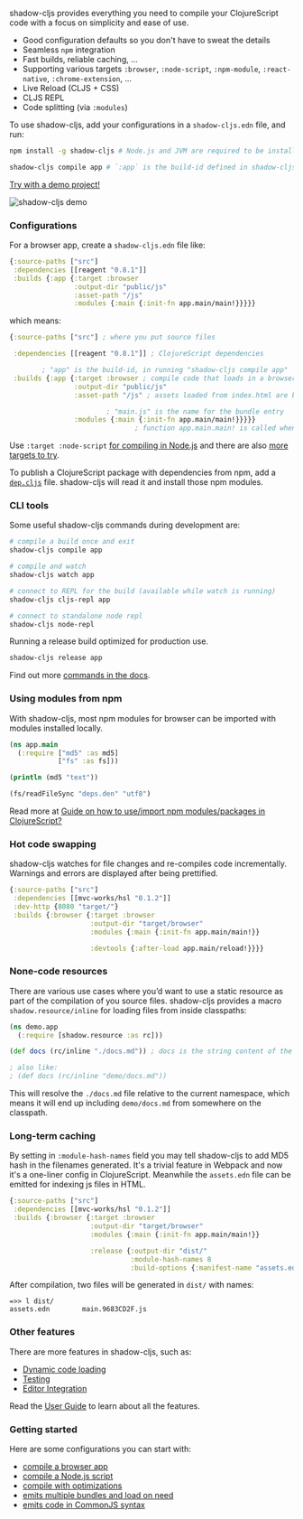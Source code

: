 
shadow-cljs provides everything you need to compile your ClojureScript code with a focus on simplicity and ease of use.

* Good configuration defaults so you don't have to sweat the details
* Seamless `npm` integration
* Fast builds, reliable caching, ...
* Supporting various targets `:browser`, `:node-script`, `:npm-module`, `:react-native`, `:chrome-extension`, ...
* Live Reload (CLJS + CSS)
* CLJS REPL
* Code splitting (via `:modules`)

To use shadow-cljs, add your configurations in a `shadow-cljs.edn` file, and run:

```bash
npm install -g shadow-cljs # Node.js and JVM are required to be installed

shadow-cljs compile app # `:app` is the build-id defined in shadow-cljs.edn
```

[Try with a demo project!](https://github.com/minimal-xyz/minimal-shadow-cljs-browser)

![shadow-cljs demo](/entry/shadow-cljs-demo.png)

### Configurations

For a browser app, create a `shadow-cljs.edn` file like:

```clojure
{:source-paths ["src"]
 :dependencies [[reagent "0.8.1"]]
 :builds {:app {:target :browser
                :output-dir "public/js"
                :asset-path "/js"
                :modules {:main {:init-fn app.main/main!}}}}}
```

which means:

```clojure
{:source-paths ["src"] ; where you put source files

 :dependencies [[reagent "0.8.1"]] ; ClojureScript dependencies

        ; "app" is the build-id, in running "shadow-cljs compile app"
 :builds {:app {:target :browser ; compile code that loads in a browser
                :output-dir "public/js"
                :asset-path "/js" ; assets loaded from index.html are based on path "/js"

                        ; "main.js" is the name for the bundle entry
                :modules {:main {:init-fn app.main/main!}}}}}
                               ; function app.main.main! is called when page loads
```

Use `:target :node-script` [for compiling in Node.js](https://github.com/minimal-xyz/minimal-shadow-cljs-nodejs) and there are also [more targets to try](https://shadow-cljs.github.io/docs/UsersGuide.html#_build_target).

To publish a ClojureScript package with dependencies from npm, add a [`dep.cljs`](https://shadow-cljs.github.io/docs/UsersGuide.html#publish-deps-cljs) file. shadow-cljs will read it and install those npm modules.

### CLI tools

Some useful shadow-cljs commands during development are:

```bash
# compile a build once and exit
shadow-cljs compile app

# compile and watch
shadow-cljs watch app

# connect to REPL for the build (available while watch is running)
shadow-cljs cljs-repl app

# connect to standalone node repl
shadow-cljs node-repl
```

Running a release build optimized for production use.

```bash
shadow-cljs release app
```

Find out more [commands in the docs](https://shadow-cljs.github.io/docs/UsersGuide.html#_command_line).

### Using modules from npm

With shadow-cljs, most npm modules for browser can be imported with modules installed locally.

```clojure
(ns app.main
  (:require ["md5" :as md5]
            ["fs" :as fs]))

(println (md5 "text"))

(fs/readFileSync "deps.den" "utf8")
```

Read more at [Guide on how to use/import npm modules/packages in ClojureScript?](https://clojureverse.org/t/guide-on-how-to-use-import-npm-modules-packages-in-clojurescript/2298)

### Hot code swapping

shadow-cljs watches for file changes and re-compiles code incrementally. Warnings and errors are displayed after being prettified.

```clojure
{:source-paths ["src"]
 :dependencies [[mvc-works/hsl "0.1.2"]]
 :dev-http {8080 "target/"}
 :builds {:browser {:target :browser
                    :output-dir "target/browser"
                    :modules {:main {:init-fn app.main/main!}}

                    :devtools {:after-load app.main/reload!}}}}
```

### None-code resources

There are various use cases where you’d want to use a static resource as part of the compilation of you source files. shadow-cljs provides a macro `shadow.resource/inline` for loading files from inside classpaths:

```clojure
(ns demo.app
  (:require [shadow.resource :as rc]))

(def docs (rc/inline "./docs.md")) ; docs is the string content of the file

; also like:
; (def docs (rc/inline "demo/docs.md"))
```

This will resolve the `./docs.md` file relative to the current namespace, which means it will end up including `demo/docs.md` from somewhere on the classpath.

### Long-term caching

By setting in `:module-hash-names` field you may tell shadow-cljs to add MD5 hash in the filenames generated. It's a trivial feature in Webpack and now it's a one-liner config in ClojureScript. Meanwhile the `assets.edn` file can be emitted for indexing js files in HTML.

```clojure
{:source-paths ["src"]
 :dependencies [[mvc-works/hsl "0.1.2"]]
 :builds {:browser {:target :browser
                    :output-dir "target/browser"
                    :modules {:main {:init-fn app.main/main!}}

                    :release {:output-dir "dist/"
                              :module-hash-names 8
                              :build-options {:manifest-name "assets.edn"}}}}}
```

After compilation, two files will be generated in `dist/` with names:

```
=>> l dist/
assets.edn        main.9683CD2F.js
```

### Other features

There are more features in shadow-cljs, such as:

* [Dynamic code loading](https://shadow-cljs.github.io/docs/UsersGuide.html#_loading_code_dynamically)
* [Testing](https://shadow-cljs.github.io/docs/UsersGuide.html#_testing)
* [Editor Integration](https://shadow-cljs.github.io/docs/UsersGuide.html#_editor_integration)

Read the [User Guide](https://shadow-cljs.github.io/docs/UsersGuide.html) to learn about all the features.

### Getting started

Here are some configurations you can start with:

* [compile a browser app](https://github.com/minimal-xyz/minimal-shadow-cljs-browser/blob/master/shadow-cljs.edn#L6)
* [compile a Node.js script](https://github.com/minimal-xyz/minimal-shadow-cljs-nodejs/blob/master/shadow-cljs.edn#L4)
* [compile with optimizations](https://github.com/minimal-xyz/minimal-shadow-cljs-release/blob/master/package.json#L12)
* [emits multiple bundles and load on need](https://github.com/minimal-xyz/minimal-shadow-cljs-loader/blob/master/shadow-cljs.edn#L8-L10)
* [emits code in CommonJS syntax](https://github.com/minimal-xyz/minimal-shadow-cljs-commonjs/blob/master/shadow-cljs.edn#L3)

